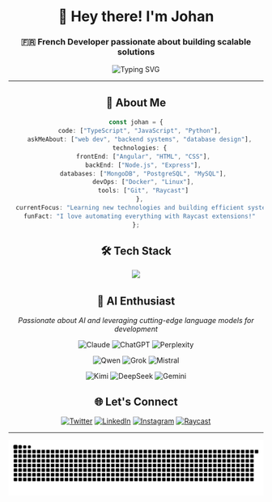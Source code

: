 <div align="center">

# 👋 Hey there! I'm Johan

### 🇫🇷 French Developer passionate about building scalable solutions

<p align="center">
  <img src="https://readme-typing-svg.herokuapp.com?font=Fira+Code&pause=1000&color=38BDF8&center=true&vCenter=true&width=600&lines=Full-Stack+Developer;Always+Learning+New+Technologies;Building+Efficient+Systems;Welcome+to+my+GitHub!" alt="Typing SVG" />
</p>

---

## 🚀 About Me

```typescript
const johan = {
  code: ["TypeScript", "JavaScript", "Python"],
  askMeAbout: ["web dev", "backend systems", "database design"],
  technologies: {
    frontEnd: ["Angular", "HTML", "CSS"],
    backEnd: ["Node.js", "Express"],
    databases: ["MongoDB", "PostgreSQL", "MySQL"],
    devOps: ["Docker", "Linux"],
    tools: ["Git", "Raycast"]
  },
  currentFocus: "Learning new technologies and building efficient systems",
  funFact: "I love automating everything with Raycast extensions!"
};
```

## 🛠️ Tech Stack

<p align="center">
  <img src="https://skillicons.dev/icons?i=js,ts,python,angular,nodejs,mongodb,postgres,mysql,docker,git,linux&theme=dark" />
</p>

## 🤖 AI Enthusiast

<div align="center">

*Passionate about AI and leveraging cutting-edge language models for development*

<p align="center">
  <img src="https://img.shields.io/badge/Claude-4_Sonnet-FF6B35?style=for-the-badge&logo=anthropic&logoColor=white" alt="Claude"/>
  <img src="https://img.shields.io/badge/ChatGPT-412991?style=for-the-badge&logo=openai&logoColor=white" alt="ChatGPT"/>
  <img src="https://img.shields.io/badge/Perplexity-1FB8CD?style=for-the-badge&logo=perplexity&logoColor=white" alt="Perplexity"/>
</p>

<p align="center">
  <img src="https://img.shields.io/badge/Qwen_3-FF4B4B?style=for-the-badge&logo=alibaba&logoColor=white" alt="Qwen"/>
  <img src="https://img.shields.io/badge/Grok-000000?style=for-the-badge&logo=x&logoColor=white" alt="Grok"/>
  <img src="https://img.shields.io/badge/Mistral-FF7000?style=for-the-badge&logo=mistral&logoColor=white" alt="Mistral"/>
</p>

<p align="center">
  <img src="https://img.shields.io/badge/Kimi_K2-6366F1?style=for-the-badge&logo=moonshot&logoColor=white" alt="Kimi"/>
  <img src="https://img.shields.io/badge/DeepSeek-4285F4?style=for-the-badge&logo=deepseek&logoColor=white" alt="DeepSeek"/>
  <img src="https://img.shields.io/badge/Gemini-4285F4?style=for-the-badge&logo=google&logoColor=white" alt="Gemini"/>
</p>

</div>

## 🌐 Let's Connect

<div align="center">

[![Twitter](https://img.shields.io/badge/X-000000?style=for-the-badge&logo=x&logoColor=white)](https://twitter.com/0xUta)
[![LinkedIn](https://img.shields.io/badge/LinkedIn-0077B5?style=for-the-badge&logo=linkedin&logoColor=white)](https://www.linkedin.com/in/johan-devlaminck)
[![Instagram](https://img.shields.io/badge/Instagram-E4405F?style=for-the-badge&logo=instagram&logoColor=white)](https://www.instagram.com/xjo_nd)
[![Raycast](https://img.shields.io/badge/Raycast-FF6363?style=for-the-badge&logo=raycast&logoColor=white)](https://www.raycast.com/xjo_nd?via=johan)

</div>

---

</div>

<picture>
  <source media="(prefers-color-scheme: dark)" srcset="https://raw.githubusercontent.com/johandevl/johandevl/output/github-snake-dark.svg" />
  <source media="(prefers-color-scheme: light)" srcset="https://raw.githubusercontent.com/johandevl/johandevl/output/github-snake.svg" />
  <img alt="github-snake" src="https://raw.githubusercontent.com/johandevl/johandevl/output/github-snake.svg" />
</picture>
